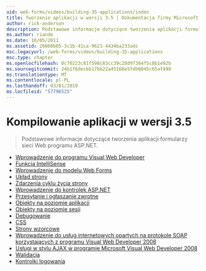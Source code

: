 ```yaml
---
uid: web-forms/videos/building-35-applications/index
title: Tworzenie aplikacji w wersji 3.5 | Dokumentacja firmy Microsoft
author: rick-anderson
description: Podstawowe informacje dotyczące tworzenia aplikacji formularzy sieci Web programu ASP.NET.
ms.author: riande
ms.date: 10/05/2011
ms.assetid: 20060b05-3c1b-41ca-9621-4434ba233adc
msc.legacyurl: /web-forms/videos/building-35-applications
msc.type: chapter
ms.openlocfilehash: 0c70223c81f598c83cc39c28d97364f5c8b1e92b
ms.sourcegitcommit: 24b1f6decbb17bb22a45166e5fdb0845c65af498
ms.translationtype: MT
ms.contentlocale: pl-PL
ms.lasthandoff: 03/01/2019
ms.locfileid: "57796525"
---
```

<a name="building-35-applications"></a>Kompilowanie aplikacji w wersji 3.5
====================
> Podstawowe informacje dotyczące tworzenia aplikacji formularzy sieci Web programu ASP.NET.


- [Wprowadzenie do programu Visual Web Developer](intro-to-visual-web-developer.md)
- [Funkcja IntelliSense](intellisense.md)
- [Wprowadzenie do modelu Web Forms](intro-to-web-forms.md)
- [Układ strony](page-layout.md)
- [Zdarzenia cyklu życia strony](page-lifecycle-events.md)
- [Wprowadzenie do kontrolek ASP.NET](intro-to-aspnet-controls.md)
- [Przesyłanie i ogłaszanie zwrotne](submit-and-postback.md)
- [Obiekty na poziomie aplikacji](application-level-objects.md)
- [Obiekty na poziomie sesji](session-level-objects.md)
- [Debugowanie](debugging.md)
- [CSS](css.md)
- [Strony wzorcowe](masterpages.md)
- [Wprowadzenie do usług internetowych opartych na protokole SOAP korzystających z programu Visual Web Developer 2008](an-introduction-to-soap-based-web-services-with-visual-web-developer-2008.md)
- [Usługi w stylu AJAX w programie Microsoft Visual Web Developer 2008](ajax-style-services-with-microsoft-visual-web-developer-2008.md)
- [Walidacja](validation.md)
- [Kontrolki logowania](login-controls.md)
